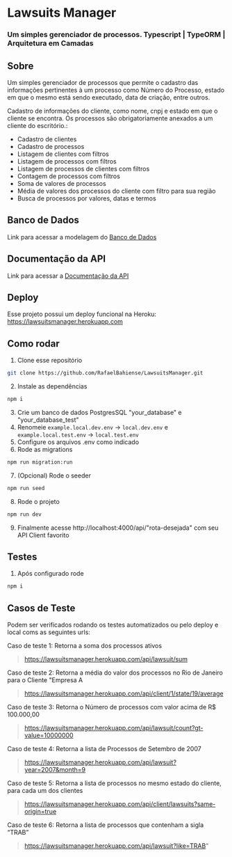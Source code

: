 # Lawsuits Manager

### Um simples gerenciador de processos. Typescript | TypeORM | Arquitetura em Camadas

## Sobre

Um simples gerenciador de processos que permite o cadastro das informações pertinentes à um processo como Número do Processo, estado em que o mesmo está sendo executado, data de criação, entre outros.

Cadastro de informações do cliente, como nome, cnpj e estado em que o cliente se encontra. Os processos são obrigatoriamente anexados a um cliente do escritório.:

- Cadastro de clientes
- Cadastro de processos
- Listagem de clientes com filtros
- Listagem de processos com filtros
- Listagem de processos de clientes com filtros
- Contagem de processos com filtros
- Soma de valores de processos
- Média de valores dos processos do cliente com filtro para sua região
- Busca de processos por valores, datas e termos

## Banco de Dados

Link para acessar a modelagem do [Banco de Dados]

[banco de dados]: https://dbdesigner.page.link/v1MQtxbiG3zif6Bm9

## Documentação da API

Link para acessar a [Documentação da API]

[documentação da api]: https://documenter.getpostman.com/view/16971079/U16eunpm

## Deploy

Esse projeto possui um deploy funcional na Heroku: https://lawsuitsmanager.herokuapp.com

## Como rodar

1. Clone esse repositório

```bash
git clone https://github.com/RafaelBahiense/LawsuitsManager.git
```

2. Instale as dependências

```bash
npm i
```

3. Crie um banco de dados PostgresSQL "your_database" e "your_database_test"
4. Renomeie `example.local.dev.env` -> `local.dev.env` e `example.local.test.env` -> `local.test.env`
5. Configure os arquivos .env como indicado
6. Rode as migrations

```bash
npm run migration:run
```

7. (Opcional) Rode o seeder

```bash
npm run seed
```

8. Rode o projeto

```bash
npm run dev
```

9. Finalmente acesse http://localhost:4000/api/"rota-desejada" com seu API Client favorito

## Testes

1. Após configurado rode

```bash
npm i
```

## Casos de Teste

Podem ser verificados rodando os testes automatizados ou pelo deploy e local coms as seguintes urls:

Caso de teste 1: Retorna a soma dos processos ativos

> https://lawsuitsmanager.herokuapp.com/api/lawsuit/sum

Caso de teste 2: Retorna a média do valor dos processos no Rio de Janeiro para o Cliente "Empresa A

> https://lawsuitsmanager.herokuapp.com/api/client/1/state/19/average

Caso de teste 3: Retorna o Número de processos com valor acima de R$ 100.000,00

> https://lawsuitsmanager.herokuapp.com/api/lawsuit/count?gt-value=10000000

Caso de teste 4: Retorna a lista de Processos de Setembro de 2007

> https://lawsuitsmanager.herokuapp.com/api/lawsuit?year=2007&month=9

Caso de teste 5: Retorna a lista de processos no mesmo estado do cliente, para cada um dos clientes

> https://lawsuitsmanager.herokuapp.com/api/client/lawsuits?same-origin=true

Caso de teste 6: Retorna a lista de processos que contenham a sigla “TRAB”

> https://lawsuitsmanager.herokuapp.com/api/lawsuit?like=TRAB"
